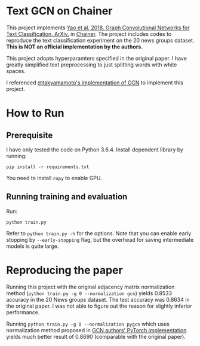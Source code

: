 # Text GCN on Chainer

This project implements [Yao et al. 2018. Graph Convolutional Networks for Text Classification. ArXiv.](https://arxiv.org/abs/1809.05679) in [Chainer](https://chainer.org/).
The project includes codes to reproduce the text classification experiment on the 20 news groups dataset. **This is NOT an official implementation by the authors.**

This project adopts hyperparamters specified in the original paper.
I have greatly simplified text preprocessing to just splitting words with white spaces.

I referenced [@takyamamoto's implementation of GCN](https://github.com/takyamamoto/Graph-Convolution-Chainer) to implement this project.

# How to Run

## Prerequisite

I have only tested the code on Python 3.6.4. Install dependent library by running:

```
pip install -r requirements.txt
```

You need to install `cupy` to enable GPU.

## Running training and evaluation

Run:

```
python train.py
```

Refer to `python train.py -h` for the options.
Note that you can enable early stopping by `--early-stopping` flag, but the overhead for saving intermediate models is quite large.


# Reproducing the paper

Running this project with the original adjacency matrix normalization method (`python train.py -g 0 --normalization gcn`) yields 0.8533 accuracy in the 20 News groups dataset.
The test accuracy was 0.8634 in the original paper.
I was not able to figure out the reason for slightly inferior performance.

Running `python train.py -g 0 --normalization pygcn` which uses normalization method proposed in [GCN authors' PyTorch implementation](https://github.com/tkipf/pygcn/issues/11) yields much better result of 0.8690 (comparable with the original paper).
